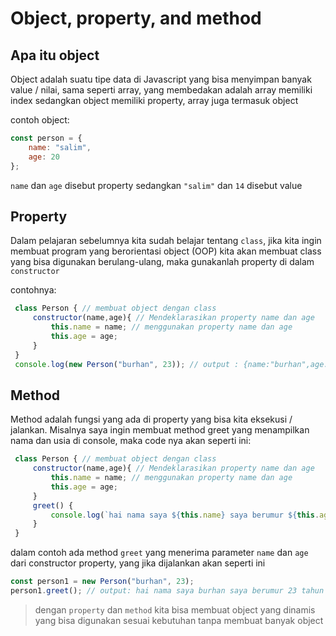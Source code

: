 # Object, property, and method

## Apa itu object

Object adalah suatu tipe data di Javascript yang bisa menyimpan banyak value / nilai, sama seperti array, yang membedakan adalah array memiliki index sedangkan object memiliki property, array juga termasuk object

contoh object:
```js
const person = {
    name: "salim",
    age: 20
};
```
`name` dan `age` disebut property sedangkan `"salim"` dan `14` disebut value

## Property

Dalam pelajaran sebelumnya kita sudah belajar tentang `class`, jika kita ingin membuat program yang berorientasi object (OOP) kita akan membuat class yang bisa digunakan berulang-ulang, maka gunakanlah property di dalam `constructor`

contohnya:
```js
 class Person { // membuat object dengan class
     constructor(name,age){ // Mendeklarasikan property name dan age
         this.name = name; // menggunakan property name dan age
         this.age = age;
     }
 }
 console.log(new Person("burhan", 23)); // output : {name:"burhan",age: 23}
```

## Method 

Method adalah fungsi yang ada di property yang bisa kita eksekusi / jalankan. Misalnya saya ingin membuat method greet yang menampilkan nama dan usia di console, maka code nya akan seperti ini:
```js
 class Person { // membuat object dengan class
     constructor(name,age){ // Mendeklarasikan property name dan age
         this.name = name; // menggunakan property name dan age
         this.age = age;
     }
     greet() {
         console.log(`hai nama saya ${this.name} saya berumur ${this.age} tahun`)
     }
 }

```
dalam contoh ada method `greet` yang menerima parameter `name` dan `age` dari  constructor property, yang jika dijalankan akan seperti ini
```js
const person1 = new Person("burhan", 23);
person1.greet(); // output: hai nama saya burhan saya berumur 23 tahun
```

> dengan `property` dan `method` kita bisa membuat object yang dinamis yang bisa digunakan sesuai kebutuhan tanpa membuat banyak object